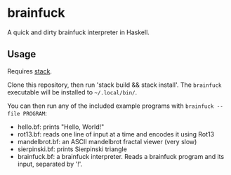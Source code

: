 # brainfuck

A quick and dirty brainfuck interpreter in Haskell.

## Usage

Requires [stack](https://haskellstack.org).

Clone this repository, then run 'stack build && stack install'. The `brainfuck` executable will be installed to `~/.local/bin/`.

You can then run any of the included example programs with `brainfuck --file PROGRAM`:

* hello.bf: prints "Hello, World!"
* rot13.bf: reads one line of input at a time and encodes it using Rot13
* mandelbrot.bf: an ASCII mandelbrot fractal viewer (very slow)
* sierpinski.bf: prints Sierpinski triangle
* brainfuck.bf: a brainfuck interpreter. Reads a brainfuck program and its input, separated by '!'.
